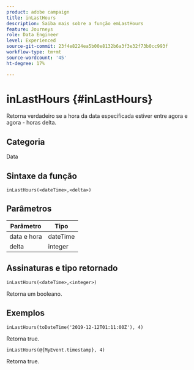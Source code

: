 ```yaml
---
product: adobe campaign
title: inLastHours
description: Saiba mais sobre a função emLastHours
feature: Journeys
role: Data Engineer
level: Experienced
source-git-commit: 23f4e8224ea5b00e8132b6a3f3e32f73b0cc993f
workflow-type: tm+mt
source-wordcount: '45'
ht-degree: 17%

---
```


# inLastHours {#inLastHours}

Retorna verdadeiro se a hora da data especificada estiver entre agora e agora - horas delta.

## Categoria

Data 

## Sintaxe da função

`inLastHours(<dateTime>,<delta>)`

## Parâmetros

| Parâmetro | Tipo |
|-----------|------------------|
| data e hora | dateTime |
| delta | integer |

## Assinaturas e tipo retornado

`inLastHours(<dateTime>,<integer>)`

Retorna um booleano.

## Exemplos

`inLastHours(toDateTime('2019-12-12T01:11:00Z'), 4)`

Retorna true.

`inLastHours(@{MyEvent.timestamp}, 4)`

Retorna true.
